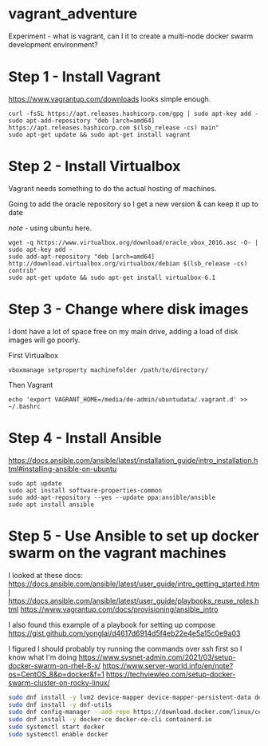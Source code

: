 # vagrant_adventure
Experiment - what is vagrant, can I it to create a multi-node docker swarm development environment?


# Step 1 - Install Vagrant

https://www.vagrantup.com/downloads looks simple enough.

```
curl -fsSL https://apt.releases.hashicorp.com/gpg | sudo apt-key add -
sudo apt-add-repository "deb [arch=amd64] https://apt.releases.hashicorp.com $(lsb_release -cs) main"
sudo apt-get update && sudo apt-get install vagrant
```

# Step 2 - Install Virtualbox

Vagrant needs something to do the actual hosting of machines.

Going to add the oracle repository so I get a new version & can keep it up to date

_note_ - using ubuntu here.

```
wget -q https://www.virtualbox.org/download/oracle_vbox_2016.asc -O- | sudo apt-key add -
sudo add-apt-repository "deb [arch=amd64] http://download.virtualbox.org/virtualbox/debian $(lsb_release -cs) contrib"
sudo apt-get update && sudo apt-get install virtualbox-6.1
```

# Step 3 - Change where  disk images

I dont have a lot of space free on my main drive, adding a load of disk images will go poorly.

First Virtualbox

```
vboxmanage setproperty machinefolder /path/to/directory/
```

Then Vagrant

```
echo 'export VAGRANT_HOME=/media/de-admin/ubuntudata/.vagrant.d' >> ~/.bashrc 
```


# Step 4 - Install Ansible

https://docs.ansible.com/ansible/latest/installation_guide/intro_installation.html#installing-ansible-on-ubuntu

```
sudo apt update
sudo apt install software-properties-common
sudo add-apt-repository --yes --update ppa:ansible/ansible
sudo apt install ansible
```


# Step 5 - Use Ansible to set up docker swarm on the vagrant machines

I looked at these docs:
https://docs.ansible.com/ansible/latest/user_guide/intro_getting_started.html
https://docs.ansible.com/ansible/latest/user_guide/playbooks_reuse_roles.html
https://www.vagrantup.com/docs/provisioning/ansible_intro

I also found this example of a playbook for setting up compose
https://gist.github.com/yonglai/d4617d6914d5f4eb22e4e5a15c0e9a03

I figured I should probably try running the commands over ssh first so I know what I'm doing
https://www.sysnet-admin.com/2021/03/setup-docker-swarm-on-rhel-8-x/
https://www.server-world.info/en/note?os=CentOS_8&p=docker&f=1
https://techviewleo.com/setup-docker-swarm-cluster-on-rocky-linux/

```bash
sudo dnf install -y lvm2 device-mapper device-mapper-persistent-data device-mapper-event device-mapper-libs device-mapper-event-libs
sudo dnf install -y dnf-utils
sudo dnf config-manager --add-repo https://download.docker.com/linux/centos/docker-ce.repo
sudo dnf install -y docker-ce docker-ce-cli containerd.io
sudo systemctl start docker
sudo systemctl enable docker
```

